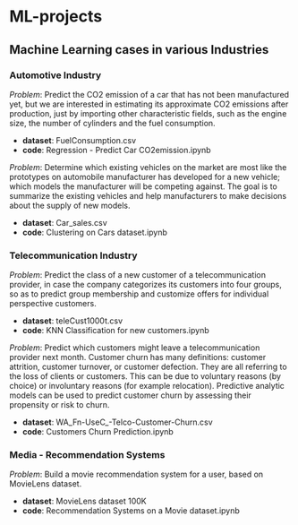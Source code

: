 # ML-projects

## Machine Learning cases in various Industries

### Automotive Industry
*Problem*: Predict the CO2 emission of a car that has not been manufactured yet, but we are interested in estimating its approximate CO2 emissions after production, just by importing other characteristic fields, such as the engine size, the number of cylinders and the fuel consumption.
- **dataset**: FuelConsumption.csv
- **code**: Regression - Predict Car CO2emission.ipynb

*Problem*: Determine which existing vehicles on the market are most like the prototypes on automobile manufacturer has developed for a new vehicle; which models the manufacturer will be competing against. The goal is to summarize the existing vehicles and help manufacturers to make decisions about the supply of new models.
- **dataset**: Car_sales.csv
- **code**: Clustering on Cars dataset.ipynb

### Telecommunication Industry
*Problem*: Predict the class of a new customer of a telecommunication provider, in case the company categorizes its customers into four groups, so as to predict group membership and customize offers for individual perspective customers.
- **dataset**: teleCust1000t.csv
- **code**:  	KNN Classification for new customers.ipynb

*Problem*: Predict which customers might leave a telecommunication provider next month. Customer churn has many definitions: customer attrition, customer turnover, or customer defection. They are all referring to the loss of clients or customers. This can be due to voluntary reasons (by choice) or involuntary reasons (for example relocation). Predictive analytic models can be used to predict customer churn by assessing their propensity or risk to churn. 
- **dataset**: WA_Fn-UseC_-Telco-Customer-Churn.csv
- **code**:  	Customers Churn Prediction.ipynb

### Media - Recommendation Systems
*Problem*: Build a movie recommendation system for a user, based on MovieLens dataset.
- **dataset**: MovieLens dataset 100K
- **code**:  	Recommendation Systems on a Movie dataset.ipynb

